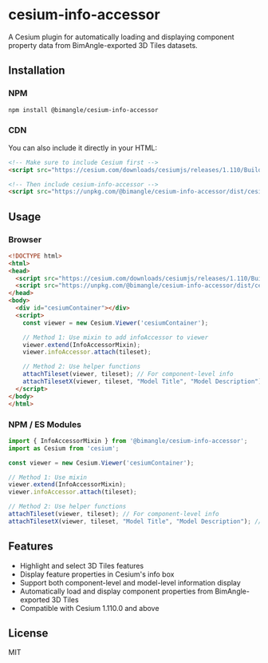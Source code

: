 # cesium-info-accessor

A Cesium plugin for automatically loading and displaying component property data from BimAngle-exported 3D Tiles datasets.

## Installation

### NPM
```bash
npm install @bimangle/cesium-info-accessor
```

### CDN

You can also include it directly in your HTML:
```html
<!-- Make sure to include Cesium first -->
<script src="https://cesium.com/downloads/cesiumjs/releases/1.110/Build/Cesium/Cesium.js"></script>

<!-- Then include cesium-info-accessor -->
<script src="https://unpkg.com/@bimangle/cesium-info-accessor/dist/cesium-info-accessor.js"></script>
```

## Usage

### Browser
```html
<!DOCTYPE html>
<html>
<head>
  <script src="https://cesium.com/downloads/cesiumjs/releases/1.110/Build/Cesium/Cesium.js"></script>
  <script src="https://unpkg.com/@bimangle/cesium-info-accessor/dist/cesium-info-accessor.js"></script>
</head>
<body>
  <div id="cesiumContainer"></div>
  <script>
    const viewer = new Cesium.Viewer('cesiumContainer');

    // Method 1: Use mixin to add infoAccessor to viewer
    viewer.extend(InfoAccessorMixin);
    viewer.infoAccessor.attach(tileset);

    // Method 2: Use helper functions
    attachTileset(viewer, tileset); // For component-level info
    attachTilesetX(viewer, tileset, "Model Title", "Model Description"); // For model-level info
  </script>
</body>
</html>
```

### NPM / ES Modules
```javascript
import { InfoAccessorMixin } from '@bimangle/cesium-info-accessor';
import as Cesium from 'cesium';

const viewer = new Cesium.Viewer('cesiumContainer');

// Method 1: Use mixin
viewer.extend(InfoAccessorMixin);
viewer.infoAccessor.attach(tileset);

// Method 2: Use helper functions
attachTileset(viewer, tileset); // For component-level info
attachTilesetX(viewer, tileset, "Model Title", "Model Description"); // For model-level info
```

## Features

- Highlight and select 3D Tiles features
- Display feature properties in Cesium's info box
- Support both component-level and model-level information display
- Automatically load and display component properties from BimAngle-exported 3D Tiles
- Compatible with Cesium 1.110.0 and above


## License

MIT
